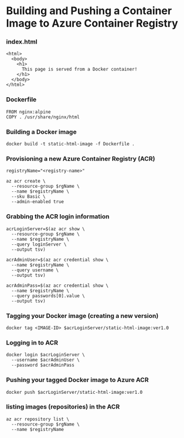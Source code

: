 # Building and Pushing a Container Image to Azure Container Registry


### index.html
```
<html>
  <body>
    <h1>
      This page is served from a Docker container!
    </h1>
  </body>
</html>
```

### Dockerfile
```
FROM nginx:alpine
COPY . /usr/share/nginx/html
```

### Building a Docker image
```
docker build -t static-html-image -f Dockerfile .
```

### Provisioning a new Azure Container Registry (ACR)
```
registryName="<registry-name>"

az acr create \
  --resource-group $rgName \
  --name $registryName \
  --sku Basic \
  --admin-enabled true
```

### Grabbing the ACR login information
```
acrLoginServer=$(az acr show \
  --resource-group $rgName \
  --name $registryName \
  --query loginServer \
  --output tsv)

acrAdminUser=$(az acr credential show \
  --name $registryName \
  --query username \
  --output tsv)

acrAdminPass=$(az acr credential show \
  --name $registryName \
  --query passwords[0].value \
  --output tsv)
```

### Tagging your Docker image (creating a new version)
```
docker tag <IMAGE-ID> $acrLoginServer/static-html-image:ver1.0
```

### Logging in to ACR
```
docker login $acrLoginServer \
  --username $acrAdminUser \
  --password $acrAdminPass
```

### Pushing your tagged Docker image to Azure ACR
```
docker push $acrLoginServer/static-html-image:ver1.0
```

### listing images (repositories) in the ACR
```
az acr repository list \
  --resource-group $rgName \
  --name $registryName
```